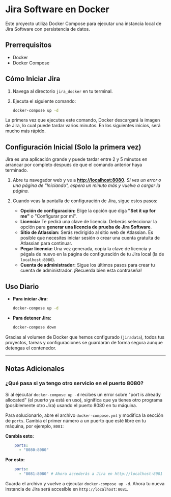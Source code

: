 # Jira Software en Docker

Este proyecto utiliza Docker Compose para ejecutar una instancia local de Jira Software con persistencia de datos.

## Prerrequisitos

- Docker
- Docker Compose

## Cómo Iniciar Jira

1.  Navega al directorio `jira_docker` en tu terminal.
2.  Ejecuta el siguiente comando:

    ```bash
    docker-compose up -d
    ```

La primera vez que ejecutes este comando, Docker descargará la imagen de Jira, lo cual puede tardar varios minutos. En los siguientes inicios, será mucho más rápido.

## Configuración Inicial (Solo la primera vez)

Jira es una aplicación grande y puede tardar entre 2 y 5 minutos en arrancar por completo después de que el comando anterior haya terminado.

1.  Abre tu navegador web y ve a **[http://localhost:8080](http://localhost:8080)**.
    *Si ves un error o una página de "Iniciando", espera un minuto más y vuelve a cargar la página.*

2.  Cuando veas la pantalla de configuración de Jira, sigue estos pasos:
    *   **Opción de configuración:** Elige la opción que diga **"Set it up for me"** o "Configurar por mí".
    *   **Licencia:** Te pedirá una clave de licencia. Deberás seleccionar la opción para **generar una licencia de prueba de Jira Software**.
    *   **Sitio de Atlassian:** Serás redirigido al sitio web de Atlassian. Es posible que necesites iniciar sesión o crear una cuenta gratuita de Atlassian para continuar.
    *   **Pegar licencia:** Una vez generada, copia la clave de licencia y pégala de nuevo en la página de configuración de tu Jira local (la de `localhost:8080`).
    *   **Cuenta de administrador:** Sigue los últimos pasos para crear tu cuenta de administrador. ¡Recuerda bien esta contraseña!

## Uso Diario

-   **Para iniciar Jira:**
    ```bash
    docker-compose up -d
    ```
-   **Para detener Jira:**
    ```bash
    docker-compose down
    ```

Gracias al volumen de Docker que hemos configurado (`jiradata`), todos tus proyectos, tareas y configuraciones se guardarán de forma segura aunque detengas el contenedor.

---

## Notas Adicionales

### ¿Qué pasa si ya tengo otro servicio en el puerto 8080?

Si al ejecutar `docker-compose up -d` recibes un error sobre "port is already allocated" (el puerto ya está en uso), significa que ya tienes otro programa (posiblemente otro Jira) usando el puerto 8080 en tu máquina.

Para solucionarlo, abre el archivo `docker-compose.yml` y modifica la sección de `ports`. Cambia el primer número a un puerto que esté libre en tu máquina, por ejemplo, `8081`:

**Cambia esto:**
```yaml
    ports:
      - "8080:8080"
```

**Por esto:**
```yaml
    ports:
      - "8081:8080" # Ahora accederás a Jira en http://localhost:8081
```

Guarda el archivo y vuelve a ejecutar `docker-compose up -d`. Ahora tu nueva instancia de Jira será accesible en `http://localhost:8081`.
